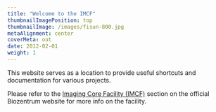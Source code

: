 ```yaml
---
title: "Welcome to the IMCF"
thumbnailImagePosition: top
thumbnailImage: /images/fisun-800.jpg
metaAlignment: center
coverMeta: out
date: 2012-02-01
weight: 1
---
```


This website serves as a location to provide useful shortcuts and documentation
for various projects.
<!--more-->
Please refer to the [Imaging Core Facility (IMCF)][1] section on the official
Biozentrum website for more info on the facility.

[1]: https://www.biozentrum.unibas.ch/imcf

